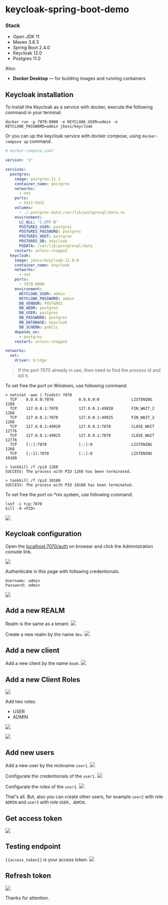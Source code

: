 # keycloak-spring-boot-demo

### Stack
- Open JDK 11
- Maven 3.6.3
- Spring Boot 2.4.0
- Keycloak 12.0
- Postgres 11.0

Also:
- **Docker Desktop** &mdash; for building images and running containers

## Keycloak installation
To install the Keycloak as a service with docker, execute the following command in your terminal:
```
docker run -p 7070:8080 -e KEYCLOAK_USER=admin -e KEYCLOAK_PASSWORD=admin jboss/keycloak
```

Or you can up the keycloak service with docker compose, using `docker-compose up` command.
```yaml
# docker-compose.yaml

version: '3'

services:
  postgres:
    image: postgres:11.1
    container_name: postgres
    networks:
      - net
    ports:
      - 5432:5432
    volumes:
      - ./.postgres-data:/var/lib/postgresql/data:rw
    environment:
      LC_ALL: 'C.UTF-8'
      POSTGRES_USER: postgres
      POSTGRES_PASSWORD: postgres
      POSTGRES_HOST: postgres
      POSTGRES_DB: keycloak
      PGDATA: /var/lib/postgresql/data
    restart: unless-stopped
  keycloak:
    image: jboss/keycloak:12.0.0
    container_name: keycloak
    networks:
      - net
    ports:
      - 7070:8080
    environment:
      KEYCLOAK_USER: admin
      KEYCLOAK_PASSWORD: admin
      DB_VENDOR: POSTGRES
      DB_ADDR: postgres
      DB_USER: postgres
      DB_PASSWORD: postgres
      DB_DATABASE: keycloak
      DB_SCHEMA: public
    depends_on:
      - postgres
    restart: unless-stopped

networks:
  net:
    driver: bridge
```

> If the port 7070 already in use, then need to find the process id and kill it.

To set free the port on Windows, use following command.
```
> netstat -aon | findstr 7070
  TCP    0.0.0.0:7070           0.0.0.0:0              LISTENING       1268
  TCP    127.0.0.1:7070         127.0.0.1:49920        FIN_WAIT_2      1268
  TCP    127.0.0.1:7070         127.0.0.1:49925        FIN_WAIT_2      1268
  TCP    127.0.0.1:49920        127.0.0.1:7070         CLOSE_WAIT      12776
  TCP    127.0.0.1:49925        127.0.0.1:7070         CLOSE_WAIT      12776
  TCP    [::]:7070              [::]:0                 LISTENING       1268
  TCP    [::1]:7070             [::]:0                 LISTENING       10188
  
> taskkill /f /pid 1268
SUCCESS: The process with PID 1268 has been terminated.

> taskkill /f /pid 10188
SUCCESS: The process with PID 10188 has been terminated.
```

To set free the port on \*nix system, use following command.
```
lsof -i tcp:7070
kill -9 <PID>
```

![](https://i.ibb.co/fNHFy4Z/image.png)

## Keycloak configuration
Open the [localhost:7070/auth](http://localhost:7070/auth) on browser and click the Administration console link.

![](https://i.ibb.co/sVxX3Hw/image.png)

Authenticate in this page with following credentionals.
```
Username: admin
Password: admin
```
![](https://i.ibb.co/cgSW1Rs/image.png)

## Add a new REALM
Realm is the same as a tenant.
![](https://i.ibb.co/Mn12Jm4/image.png)

Create a new realm by the name `dev`.
![](https://i.ibb.co/t29xsSQ/image.png)

## Add a new client
Add a new client by the name `book`.
![](https://i.ibb.co/kczrbMX/image.png)

## Add a new Client Roles
![](https://i.ibb.co/8XPgp6m/image.png)

Add two roles:
- USER
- ADMIN

![](https://i.ibb.co/LCWnrhN/image.png)

![](https://i.ibb.co/9rP7mQ9/image.png)

## Add new users

Add a new user by the nickname `user1`.
![](https://i.ibb.co/XbkMZk0/image.png)

Configurate the credentionals of the `user1`.
![](https://i.ibb.co/4ThN9NZ/image.png)

Configurate the roles of the `user1`.
![](https://i.ibb.co/TBpH1xd/image.png)

That's all. But, also you can create other users, for example `user2` with role `ADMIN` and `user3` with role `USER, ADMIN`.

## Get access token
![](https://i.ibb.co/RCRPVgY/image.png)

## Testing endpoint
`{{access_token}}` is your access token.
![](https://i.ibb.co/n6zBtGx/image.png)


## Refresh token
![](https://i.ibb.co/Wf1ngBV/image.png)

Thanks for attention.
